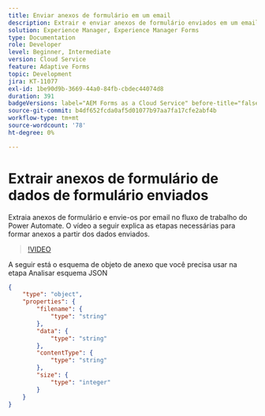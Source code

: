 ```yaml
---
title: Enviar anexos de formulário em um email
description: Extrair e enviar anexos de formulário enviados em um email usando o workflow do Power Automate
solution: Experience Manager, Experience Manager Forms
type: Documentation
role: Developer
level: Beginner, Intermediate
version: Cloud Service
feature: Adaptive Forms
topic: Development
jira: KT-11077
exl-id: 1be90d9b-3669-44a0-84fb-cbdec44074d8
duration: 391
badgeVersions: label="AEM Forms as a Cloud Service" before-title="false"
source-git-commit: b4df652fcda0af5d01077b97aa7fa17cfe2abf4b
workflow-type: tm+mt
source-wordcount: '78'
ht-degree: 0%

---
```


# Extrair anexos de formulário de dados de formulário enviados

Extraia anexos de formulário e envie-os por email no fluxo de trabalho do Power Automate.
O vídeo a seguir explica as etapas necessárias para formar anexos a partir dos dados enviados.
>[!VIDEO](https://video.tv.adobe.com/v/3409017?quality=12&learn=on)

A seguir está o esquema de objeto de anexo que você precisa usar na etapa Analisar esquema JSON

```json
{
    "type": "object",
    "properties": {
        "filename": {
            "type": "string"
        },
        "data": {
            "type": "string"
        },
        "contentType": {
            "type": "string"
        },
        "size": {
            "type": "integer"
        }
    }
}
```
